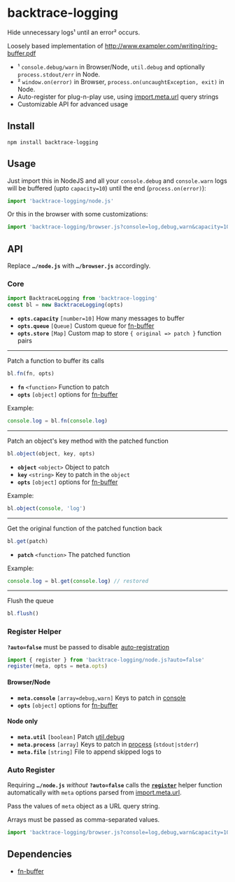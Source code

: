 # backtrace-logging

Hide unnecessary logs¹ until an error² occurs.

Loosely based implementation of http://www.exampler.com/writing/ring-buffer.pdf

* ¹ `console.debug/warn` in Browser/Node, `util.debug` and optionally `process.stdout/err` in Node.
* ² `window.on(error)` in Browser, `process.on(uncaughtException, exit)` in Node.
* Auto-register for plug-n-play use, using [import.meta.url] query strings
* Customizable API for advanced usage

## Install

```
npm install backtrace-logging
```

## Usage

Just import this in NodeJS and all your `console.debug` and `console.warn` logs will be buffered (upto `capacity=10`) until the end (`process.on(error)`):

```js
import 'backtrace-logging/node.js'
```

Or this in the browser with some customizations:

```js
import 'backtrace-logging/browser.js?console=log,debug,warn&capacity=10'
```

## API

Replace **`…/node.js`** with **`…/browser.js`** accordingly.

### Core

```js
import BacktraceLogging from 'backtrace-logging'
const bl = new BacktraceLogging(opts)
```

* **`opts.capacity`** `[number=10]` How many messages to buffer
* **`opts.queue`** `[Queue]` Custom queue for [fn-buffer]
* **`opts.store`** `[Map]` Custom map to store `{ original => patch }` function pairs

---
Patch a function to buffer its calls
```js
bl.fn(fn, opts)
```
* **`fn`** `<function>` Function to patch
* **`opts`** `[object]` options for [fn-buffer]

Example:
```js
console.log = bl.fn(console.log)
```

---
Patch an object's key method with the patched function
```js
bl.object(object, key, opts)
```
* **`object`** `<object>` Object to patch
* **`key`** `<string>` Key to patch in the `object`
* **`opts`** `[object]` options for [fn-buffer]

Example:
```js
bl.object(console, 'log')
```

---
Get the original function of the patched function back
```js
bl.get(patch)
```
* **`patch`** `<function>` The patched function

Example:
```js
console.log = bl.get(console.log) // restored
```
---
Flush the queue
```js
bl.flush()
```

### Register Helper

**`?auto=false`** must be passed to disable [auto-registration](#auto-register)

```js
import { register } from 'backtrace-logging/node.js?auto=false'
register(meta, opts = meta.opts)
```
#### Browser/Node
* **`meta.console`** `[array=debug,warn]` Keys to patch in [console]
* **`opts`** `[object]` options for [fn-buffer]
#### Node only
* **`meta.util`** `[boolean]` Patch [util.debug]
* **`meta.process`** `[array]` Keys to patch in [process] (`stdout|stderr`)
* **`meta.file`** `[string]` File to append skipped logs to

### Auto Register

Requiring **`…/node.js`** *without* **`?auto=false`** calls the [**`register`**](#register-helper) helper function automatically with `meta` options parsed from [import.meta.url].

Pass the values of `meta` object as a URL query string.

Arrays must be passed as comma-separated values.

```js
import 'backtrace-logging/browser.js?console=log,debug,warn&capacity=10'
```

## Dependencies

* [fn-buffer]

[fn-buffer]: https://github.com/laggingreflex/fn-buffer
[console]: https://developer.mozilla.org/en-US/docs/Web/API/console
[util.debug]: https://nodejs.org/api/util.html#utildebugsection
[process]: https://nodejs.org/api/process.html
[import.meta.url]: https://developer.mozilla.org/en-US/docs/Web/JavaScript/Reference/Statements/import.meta
